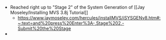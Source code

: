 - Reached right up to "Stage 2" of the System Generation of [[Jay Moseley/Installing MVS 3.8j Tutorial]]
	- https://www.jaymoseley.com/hercules/installMVS/iSYSGENv8.htm#:~:text=and%20press%20Enter%3A-,Stage%202,-Submit%20the%20Stage
-